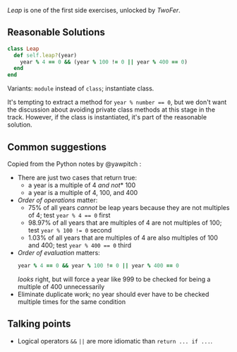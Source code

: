 _Leap_ is one of the first side exercises, unlocked by _TwoFer_. 

## Reasonable Solutions

```ruby
class Leap
  def self.leap?(year)
    year % 4 == 0 && (year % 100 != 0 || year % 400 == 0)
  end  
end
```
Variants: `module` instead of `class`; instantiate class.  

It's tempting to extract a method for `year % number == 0`, but we don't want the discussion about avoiding private class methods at this stage in the track. However, if the class is instantiated, it's part of the reasonable solution.    


## Common suggestions
Copied from the Python notes by @yawpitch :
- There are just two cases that return true:
  - a year is a multiple of 4 *and not** 100
  - a year is a multiple of 4, 100, and 400
- _Order of operations_ matter:
  - 75% of all years *cannot* be leap years because they are not multiples of 4; test `year % 4 == 0` first
  - 98.97% of all years that are multiples of 4 are not multiples of 100; test `year % 100 != 0` second
  - 1.03% of all years that are multiples of 4 are also multiples of 100 and 400; test `year % 400 == 0` third
- _Order of evaluation_ matters:
  ```ruby
  year % 4 == 0 && year % 100 != 0 || year % 400 == 0
  ```
  _looks_ right, but will force a year like 999 to be checked for being a multiple of 400 unnecessarily
- Eliminate duplicate work; no year should ever have to be checked multiple times for the same condition

## Talking points
* Logical operators `&&` `||` are more idiomatic than `return ... if ...`. 



